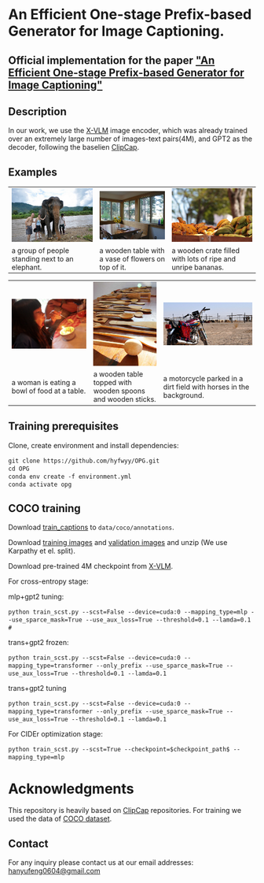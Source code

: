 # An Efficient One-stage Prefix-based Generator for Image Captioning.

## Official implementation for the paper ["An Efficient One-stage Prefix-based Generator for Image Captioning"](https://arxiv.org/abs/2111.09734)




## Description  
In our work, we use the [X-VLM](https://github.com/zengyan-97/X-VLM) image encoder, which was already trained over an extremely large number of images-text pairs(4M), and GPT2 as the decoder, following the baselien [ClipCap](https://github.com/rmokady/CLIP_prefix_caption). 

## Examples

<table>
  <tr>
    <td><img src="Images/COCO_val2014_000000562207.jpg" ></td>
    <td><img src="Images/COCO_val2014_000000165547.jpg" ></td>
    <td><img src="Images/COCO_val2014_000000579664.jpg" ></td>
  </tr>
  <tr>
    <td>a group of people standing next to an elephant. </td>
     <td>a wooden table with a vase of flowers on top of it.</td>
     <td>a wooden crate filled with lots of ripe and unripe bananas.</td>
  </tr>
 </table>
 
 <table>
  <tr>
    <td><img src="Images/COCO_val2014_000000060623.jpg" ></td>
    <td><img src="Images/COCO_val2014_000000386164.jpg" ></td>
    <td><img src="Images/COCO_val2014_000000354533.jpg" ></td>
  </tr>
  <tr>
    <td>a woman is eating a bowl of food at a table. </td>
     <td>a wooden table topped with wooden spoons and wooden sticks.</td>
     <td>a motorcycle parked in a dirt field with horses in the background.</td>
  </tr>
 </table>


## Training prerequisites

Clone, create environment and install dependencies:  
```
git clone https://github.com/hyfwyy/OPG.git 
cd OPG
conda env create -f environment.yml
conda activate opg
```

## COCO training

Download [train_captions](https://drive.google.com/file/d/1D3EzUK1d1lNhD2hAvRiKPThidiVbP2K_/view?usp=sharing) to `data/coco/annotations`.

Download [training images](http://images.cocodataset.org/zips/train2014.zip) and [validation images](http://images.cocodataset.org/zips/val2014.zip) and unzip (We use Karpathy et el. split).

Download pre-trained 4M checkpoint from [X-VLM](https://github.com/zengyan-97/X-VLM).

For cross-entropy stage:

mlp+gpt2 tuning:
```
python train_scst.py --scst=False --device=cuda:0 --mapping_type=mlp --use_sparce_mask=True --use_aux_loss=True --threshold=0.1 --lamda=0.1
#
```
trans+gpt2 frozen:
```
python train_scst.py --scst=False --device=cuda:0 --mapping_type=transformer --only_prefix --use_sparce_mask=True --use_aux_loss=True --threshold=0.1 --lamda=0.1
```
trans+gpt2 tuning
```
python train_scst.py --scst=False --device=cuda:0 --mapping_type=transformer --only_prefix --use_sparce_mask=True --use_aux_loss=True --threshold=0.1 --lamda=0.1
```
For CIDEr optimization stage:
```
python train_scst.py --scst=True --checkpoint=$checkpoint_path$ --mapping_type=mlp 
```

<!-- ## Conceptual training

Download the .TSV train/val files from [Conceptual Captions](https://ai.google.com/research/ConceptualCaptions/download) and place them under <data_root> directory.

Download the images and extract CLIP features using (outputs are `<data_root>/conceptual_clip_ViT-B_32_train.pkl` and  `<data_root>/conceptual_clip_ViT-B_32_val.pkl`):
```
python parse_conceptual.py --clip_model_type ViT-B/32 --data_root <data_root> --num_threads 16
```
Notice, downloading the images might take a few days.

Train with fine-tuning of GPT2:
```
python train.py --data <data_root>/conceptual_clip_ViT-B_32_train.pkl --out_dir ./conceptual_train/
```
Similarly to the COCO training, you can train a transformer mapping network, and / or parse the images using a ResNet-based CLIP.  -->

<!-- ## Citation
If you use this code for your research, please cite:
```
@article{mokady2021clipcap,
  title={ClipCap: CLIP Prefix for Image Captioning},
  author={Mokady, Ron and Hertz, Amir and Bermano, Amit H},
  journal={arXiv preprint arXiv:2111.09734},
  year={2021}
} -->
<!-- ``` -->




# Acknowledgments
This repository is heavily based on [ClipCap](https://github.com/rmokady/CLIP_prefix_caption) repositories.
For training we used the data of [COCO dataset](https://cocodataset.org/#home).

## Contact
For any inquiry please contact us at our email addresses: hanyufeng0604@gmail.com


